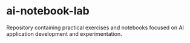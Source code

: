 # ai-notebook-lab
Repository containing practical exercises and notebooks focused on AI application development and experimentation.
